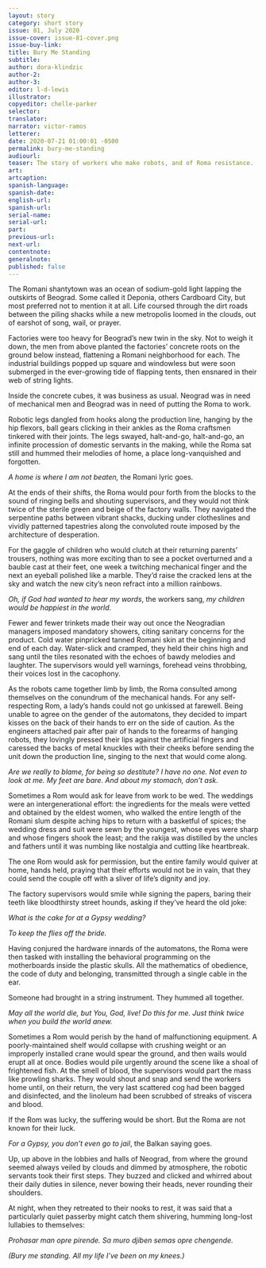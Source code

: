 ```yaml
---
layout: story
category: short story
issue: 81, July 2020
issue-cover: issue-81-cover.png
issue-buy-link:
title: Bury Me Standing
subtitle:
author: dora-klindzic
author-2:
author-3:
editor: l-d-lewis
illustrator:
copyeditor: chelle-parker
selector:
translator:
narrator: victor-ramos
letterer:
date: 2020-07-21 01:00:01 -0500
permalink: bury-me-standing
audiourl:
teaser: The story of workers who make robots, and of Roma resistance.
art:
artcaption:
spanish-language:
spanish-date:
english-url:
spanish-url:
serial-name:
serial-url:
part:
previous-url:
next-url:
contentnote:
generalnote:
published: false
---
```

The Romani shantytown was an ocean of sodium-gold light lapping the outskirts of Beograd. Some called it Deponia, others Cardboard City, but most preferred not to mention it at all. Life coursed through the dirt roads between the piling shacks while a new metropolis loomed in the clouds, out of earshot of song, wail, or prayer.

Factories were too heavy for Beograd’s new twin in the sky. Not to weigh it down, the men from above planted the factories’ concrete roots on the ground below instead, flattening a Romani neighborhood for each. The industrial buildings popped up square and windowless but were soon submerged in the ever-growing tide of flapping tents, then ensnared in their web of string lights.

Inside the concrete cubes, it was business as usual. Neograd was in need of mechanical men and Beograd was in need of putting the Roma to work.

Robotic legs dangled from hooks along the production line, hanging by the hip flexors, ball gears clicking in their ankles as the Roma craftsmen tinkered with their joints. The legs swayed, halt-and-go, halt-and-go, an infinite procession of domestic servants in the making, while the Roma sat still and hummed their melodies of home, a place long-vanquished and forgotten.

_A home is where I am not beaten,_ the Romani lyric goes.

At the ends of their shifts, the Roma would pour forth from the blocks to the sound of ringing bells and shouting supervisors, and they would not think twice of the sterile green and beige of the factory walls. They navigated the serpentine paths between vibrant shacks, ducking under clotheslines and vividly patterned tapestries along the convoluted route imposed by the architecture of desperation.

For the gaggle of children who would clutch at their returning parents’ trousers, nothing was more exciting than to see a pocket overturned and a bauble cast at their feet, one week a twitching mechanical finger and the next an eyeball polished like a marble. They’d raise the cracked lens at the sky and watch the new city’s neon refract into a million rainbows.

_Oh, if God had wanted to hear my words_, the workers sang, _my children would be happiest in the world_.

Fewer and fewer trinkets made their way out once the Neogradian managers imposed mandatory showers, citing sanitary concerns for the product. Cold water pinpricked tanned Romani skin at the beginning and end of each day. Water-slick and cramped, they held their chins high and sang until the tiles resonated with the echoes of bawdy melodies and laughter. The supervisors would yell warnings, forehead veins throbbing, their voices lost in the cacophony.

As the robots came together limb by limb, the Roma consulted among themselves on the conundrum of the mechanical hands. For any self-respecting Rom, a lady’s hands could not go unkissed at farewell. Being unable to agree on the gender of the automatons, they decided to impart kisses on the back of their hands to err on the side of caution. As the engineers attached pair after pair of hands to the forearms of hanging robots, they lovingly pressed their lips against the artificial fingers and caressed the backs of metal knuckles with their cheeks before sending the unit down the production line, singing to the next that would come along.

_Are we really to blame, for being so destitute? I have no one. Not even to look at me. My feet are bare. And about my stomach, don’t ask._

Sometimes a Rom would ask for leave from work to be wed. The weddings were an intergenerational effort: the ingredients for the meals were vetted and obtained by the eldest women, who walked the entire length of the Romani slum despite aching hips to return with a basketful of spices; the wedding dress and suit were sewn by the youngest, whose eyes were sharp and whose fingers shook the least; and the rakija was distilled by the uncles and fathers until it was numbing like nostalgia and cutting like heartbreak.

The one Rom would ask for permission, but the entire family would quiver at home, hands held, praying that their efforts would not be in vain, that they could send the couple off with a sliver of life’s dignity and joy.

The factory supervisors would smile while signing the papers, baring their teeth like bloodthirsty street hounds, asking if they’ve heard the old joke:

_What is the cake for at a Gypsy wedding?_

_To keep the flies off the bride._

Having conjured the hardware innards of the automatons, the Roma were then tasked with installing the behavioral programming on the motherboards inside the plastic skulls. All the mathematics of obedience, the code of duty and belonging, transmitted through a single cable in the ear.

Someone had brought in a string instrument. They hummed all together.

_May all the world die, but You, God, live! Do this for me. Just think twice when you build the world anew._

Sometimes a Rom would perish by the hand of malfunctioning equipment. A poorly-maintained shelf would collapse with crushing weight or an improperly installed crane would spear the ground, and then wails would erupt all at once. Bodies would pile urgently around the scene like a shoal of frightened fish. At the smell of blood, the supervisors would part the mass like prowling sharks. They would shout and snap and send the workers home until, on their return, the very last scattered cog had been bagged and disinfected, and the linoleum had been scrubbed of streaks of viscera and blood.

If the Rom was lucky, the suffering would be short. But the Roma are not known for their luck.

_For a Gypsy, you don’t even go to jail_, the Balkan saying goes.

Up, up above in the lobbies and halls of Neograd, from where the ground seemed always veiled by clouds and dimmed by atmosphere, the robotic servants took their first steps. They buzzed and clicked and whirred about their daily duties in silence, never bowing their heads, never rounding their shoulders.

At night, when they retreated to their nooks to rest, it was said that a particularly quiet passerby might catch them shivering, humming long-lost lullabies to themselves:

_Prohasar man opre pirende. Sa muro djiben semas opre chengende._

_(Bury me standing. All my life I’ve been on my knees.)_
